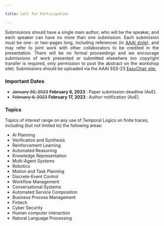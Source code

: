 ```yaml
---

title: Call for Participation

---
```


<p align="justify">
 Submissions should have a single main author, who will be the speaker, and each speaker can have no more than one submission. Each submission must be one- or two-pages long, including references (in <a href="http://www.aaai.org/Publications/Templates/AuthorKit20.zip" target="_blank" > AAAI style</a>), and may refer to joint work with other collaborators to be credited in the presentation. There will be no formal proceedings and we encourage submissions of work presented or submitted elsewhere (no copyright transfer is required, only permission to post the abstract on the workshop site). Submissions should be uploaded via the AAAI SSS-23 
<a href="https://easychair.org/conferences/?conf=sss23" target="_blank" > EasyChair site.</a>
</p>

<h3>Important Dates</h3>
<ul>
  <li> <s>January 30, 2023</s> <b>February 6, 2023</b>  : Paper submission deadline (AoE). </li>
  <li> <s>February 4, 2023</s> <b>February 17, 2023 </b>: Author notification (AoE). </li>
</ul>

<h3>Topics</h3>

Topics of interest range on any use of Temporal Logics on finite traces, including (but not limited to) the following areas:
<ul>
  <li>AI Planning</li> 
  <li>Verification and Synthesis</li> 
  <li>Reinforcement Learning</li> 
  <li>Automated Reasoning</li> 
  <li>Knowledge Representation</li> 
  <li>Multi-Agent Systems</li> 
  <li>Robotics</li> 
  <li>Motion and Task Planning </li> 
  <li>Discrete-Event Control</li> 
  <li>Workflow Management</li> 
  <li>Conversational Systems  </li> 
  <li>Automated Service Composition</li> 
  <li>Business Process Management</li> 
  <li>Fintech</li> 
  <li>Cyber Security</li> 
  <li>Human computer interaction</li> 
  <li>Natural Language Processing</li> 
</ul>



